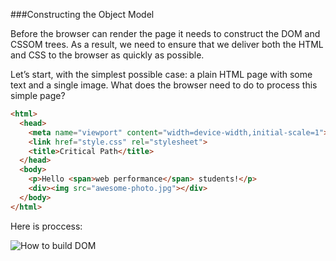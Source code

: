 ###Constructing the Object Model

Before the browser can render the page it needs to construct the DOM and CSSOM trees. As a result, we need to ensure that we deliver both the HTML and CSS to the browser as quickly as possible.

Let’s start, with the simplest possible case: a plain HTML page with some text and a single image. What does the browser need to do to process this simple page?

```html
<html>
  <head>
    <meta name="viewport" content="width=device-width,initial-scale=1">
    <link href="style.css" rel="stylesheet">
    <title>Critical Path</title>
  </head>
  <body>
    <p>Hello <span>web performance</span> students!</p>
    <div><img src="awesome-photo.jpg"></div>
  </body>
</html>
```

Here is proccess:

![How to build DOM](https://developers.google.com/web/fundamentals/performance/critical-rendering-path/images/full-process.png)


